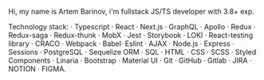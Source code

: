 Hi, my name is Artem Barinov, i'm fullstack JS/TS developer with 3.8+ exp.

Technology stack: · Typescript · React · Next.js · GraphQL · Apollo · Redux · Redux-saga · Redux-thunk · MobX · Jest · Storybook · LOKI · React-testing library · CRACO · Webpack · Babel· Eslint · AJAX · Node.js · Express · Sessions · PostgreSQL · Sequelize ORM · SQL · HTML · CSS · SCSS · Styled Components · Linaria · Bootstrap · Material UI · Git · GitHub · Gitlab · JIRA · NOTION · FIGMA.

